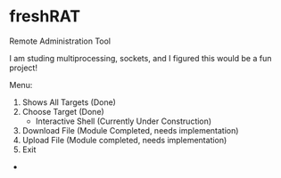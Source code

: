 # freshRAT
Remote Administration Tool

I am studing multiprocessing, sockets, and I figured this would be a fun
project!


Menu:

1. Shows All Targets	(Done)
2. Choose Target		(Done)
    - Interactive Shell	(Currently Under Construction)
3. Download File		(Module Completed, needs implementation)
4. Upload File			(Module completed, needs implementation)
5. Exit
- 
